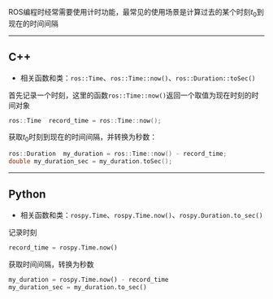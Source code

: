 ROS编程时经常需要使用计时功能，最常见的使用场景是计算过去的某个时刻$t_0$到现在的时间间隔

---
## C++

+ 相关函数和类：`ros::Time`、`ros::Time::now()`、`ros::Duration::toSec()`

首先记录一个时刻，这里的函数`ros::Time::now()`返回一个取值为现在时刻的时间对象

```cpp
ros::Time  record_time = ros::Time::now();
```

获取$t_0$时刻到现在的时间间隔，并转换为秒数：

```cpp
ros::Duration  my_duration = ros::Time::now() - record_time;
double my_duration_sec = my_duration.toSec();
```

---
## Python

+ 相关函数和类：`rospy.Time`、`rospy.Time.now()`、`rospy.Duration.to_sec()`

记录时刻

```python
record_time = rospy.Time.now()
```

获取时间间隔，转换为秒数

```python
my_duration = rospy.Time.now() - record_time
my_duration_sec = my_duration.to_sec()
```